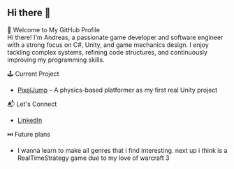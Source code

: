 ## Hi there 👋

🚀 Welcome to My GitHub Profile\
Hi there! I'm Andreas, a passionate game developer and software engineer with a strong focus on C#, Unity, and game mechanics design. I enjoy tackling complex systems, refining code structures, and continuously improving my programming skills.

🕹 Current Project
- [PixelJump](https://github.com/Remmold/PixelJump) – A physics-based platformer as my first real Unity project

📬 Let's Connect
- [LinkedIn](https://www.linkedin.com/in/andreas-johansson-24b081320/)

⏭️ Future plans
- I wanna learn to make all genres that i find interesting. next up i think is a RealTimeStrategy game due to my love of warcraft 3
